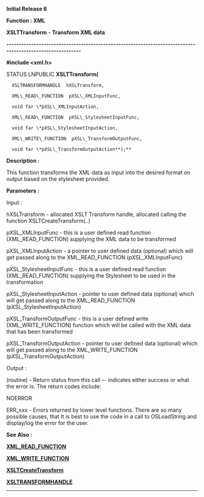 




<!--
 /\* Font Definitions \*/
 @font-face
 {font-family:Helv;
 panose-1:2 11 6 4 2 2 2 3 2 4;}
@font-face
 {font-family:"Cambria Math";
 panose-1:2 4 5 3 5 4 6 3 2 4;}
 /\* Style Definitions \*/
 p.MsoNormal, li.MsoNormal, div.MsoNormal
 {margin-top:0cm;
 margin-right:0cm;
 margin-bottom:8.0pt;
 margin-left:0cm;
 line-height:107%;
 font-size:11.0pt;
 font-family:"Calibri",sans-serif;}
.MsoChpDefault
 {font-size:11.0pt;}
.MsoPapDefault
 {margin-bottom:8.0pt;
 line-height:107%;}
 /\* Page Definitions \*/
 @page WordSection1
 {size:612.0pt 792.0pt;
 margin:72.0pt 72.0pt 72.0pt 72.0pt;}
div.WordSection1
 {page:WordSection1;}
-->




**Initial Release 6**



**Function : XML**



**XSLTTransform** **- Transform
XML data**


**----------------------------------------------------------------------------------------------------------**



**#include <xml.h>**



STATUS
LNPUBLIC **XSLTTransform(**  

      XSLTRANSFORMHANDLE  hXSLTransform,  

      XML\_READ\_FUNCTION  pXSL\_XMLInputFunc,  

      void far \*pXSL\_XMLInputAction,  

      XML\_READ\_FUNCTION  pXSL\_StylesheetInputFunc,  

      void far \*pXSL\_StylesheetInputAction,  

      XML\_WRITE\_FUNCTION  pXSL\_TransformOutputFunc,  

      void far \*pXSL\_TransformOutputAction**);**



**Description :**



This
function transforms the XML data as input into the desired format on output
based on the stylesheet provided.


 


**Parameters :**



Input :  

hXSLTransform  -  allocated XSLT Transform  handle, allocated calling the
function XSLTCreateTransform(..)  

  

  

pXSL\_XMLInputFunc  -  this is a user defined read function (XML\_READ\_FUNCTION)
supplying the XML data to be transformed  

  

pXSL\_XMLInputAction  -  a pointer to user defined data (optional) which will
get passed along to the XML\_READ\_FUNCTION (pXSL\_XMLInputFunc)  

  

pXSL\_StylesheetInputFunc  -  this is a user defined read function
(XML\_READ\_FUNCTION( supplying the Stylesheet to be used in the transformation  

  

pXSL\_StylesheetInputAction  -   pointer to user defined data (optional) which
will get passed along to the XML\_READ\_FUNCTION (pXSL\_StylesheetInputAction)  

  

pXSL\_TransformOutputFunc  -  this is a user defined write (XML\_WRITE\_FUNCTION)
function which will be called with the XML data that has been transformed   

  

pXSL\_TransformOutputAction  -  pointer to user defined data (optional) which
will get passed along to the XML\_WRITE\_FUNCTION (pXSL\_TransformOutputAction)  

  




Output :  

(routine)  -  Return status from this call -- indicates either success or what
the error is. The return codes include:  

  

NOERROR   

  

ERR\_xxx - Errors returned by lower level functions.  There are so many possible
causes, that It is best to use the code in a call to OSLoadString and
display/log the error for the user.  

  

  




 **See Also :**


**[XML\_READ\_FUNCTION](XML_READ_FUNCTION.md)**


**[XML\_WRITE\_FUNCTION](XML_WRITE_FUNCTION.md)**


**[XSLTCreateTransform](XSLTCreateTransform.md)**


**[XSLTRANSFORMHANDLE](XSLTRANSFORMHANDLE.md)**



----------------------------------------------------------------------------------------------------------


 






